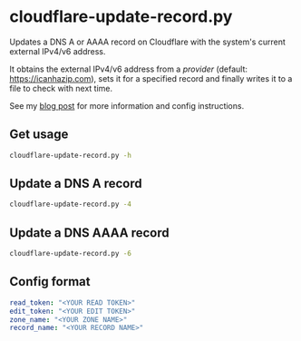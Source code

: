 # cloudflare-update-record.py

Updates a DNS A or AAAA record on Cloudflare with the system's current external IPv4/v6 address.

It obtains the external IPv4/v6 address from a *provider* (default: https://icanhazip.com), sets it for a specified record and finally writes it to a file to check with next time.

See my [blog post](https://valh.io/p/python-script-for-cloudflare-dns-record-updates-dyndns/) for more information and config instructions.

## Get usage

```bash
cloudflare-update-record.py -h
```

## Update a DNS A record

```bash
cloudflare-update-record.py -4
```

## Update a DNS AAAA record

```bash
cloudflare-update-record.py -6
```

## Config format

```yaml
read_token: "<YOUR READ TOKEN>"
edit_token: "<YOUR EDIT TOKEN>"
zone_name: "<YOUR ZONE NAME>"
record_name: "<YOUR RECORD NAME>"
```
